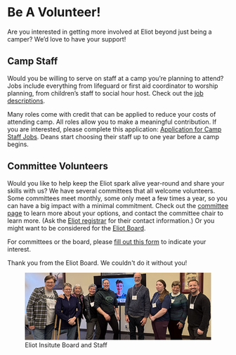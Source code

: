 # Be A Volunteer!

Are you interested in getting more involved at Eliot beyond just being a camper? We’d love to have your support!

## Camp Staff

Would you be willing to serve on staff at a camp you’re planning to attend? Jobs include everything from lifeguard or first aid coordinator to worship planning, from children’s staff to social hour host. Check out the [job descriptions](?info=camp_jobs).

Many roles come with credit that can be applied to reduce your costs of attending camp. All roles allow you to make a meaningful contribution. If you are interested, please complete this application: [Application for Camp Staff Jobs](https://eliotinstitute.wufoo.com/forms/p1g1gs6u0y5uwea/). Deans start choosing their staff up to one year before a camp begins.

## Committee Volunteers

Would you like to help keep the Eliot spark alive year-round and share your skills with us? We have several committees that all welcome volunteers. Some committees meet monthly, some only meet a few times a year, so you can have a big impact with a minimal commitment. Check out the [committee page](?info=committees) to learn more about your options, and contact the committee chair to learn more. (Ask the [Eliot registrar](mailto://registrar@eliotinstitute.org) for their contact information.) Or you might want to be considered for the [Eliot Board](?info=board).

For committees or the board, please [fill out this form](https://eliotinstitute.wufoo.com/forms/p1842lbt1252t9r/) to indicate your interest.

Thank you from the Eliot Board. We couldn't do it without you!

<figure>
    <img src="content/img/board/2025-board.jpg" alt="2025 Board and Staff Members" />
    <figcaption>Eliot Insitute Board and Staff</figcaption>
</figure>
